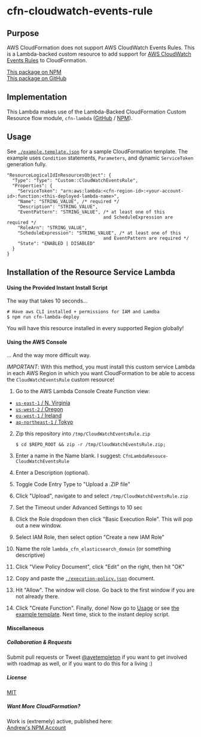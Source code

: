 
# cfn-cloudwatch-events-rule



## Purpose

AWS CloudFormation does not support AWS CloudWatch Events Rules. This is a Lambda-backed custom resource to add support for [AWS CloudWatch Events Rules](http://docs.aws.amazon.com/AmazonCloudWatch/latest/DeveloperGuide/WhatIsCloudWatchEvents.html) to CloudFormation.

[This package on NPM](https://www.npmjs.com/package/cfn-cloudwatch-events-rule)  
[This package on GitHub](https://www.github.com/andrew-templeton/cfn-cloudwatch-events-rule)


## Implementation

This Lambda makes use of the Lambda-Backed CloudFormation Custom Resource flow module, `cfn-lambda` ([GitHub](https://github.com/andrew-templeton/cfn-lambda) / [NPM](https://www.npmjs.com/package/cfn-lambda)).


## Usage

  See [`./example.template.json`](./example.template.json) for a sample CloudFormation template. The example uses `Condition` statements, `Parameters`, and dynamic `ServiceToken` generation fully.


    "ResourceLogicalIdInResourcesObject": {
      "Type": "Type": "Custom::CloudWatchEventsRule",
      "Properties": {
        "ServiceToken": "arn:aws:lambda:<cfn-region-id>:<your-account-id>:function:<this-deployed-lambda-name>",
        "Name": "STRING_VALUE", /* required */
        "Description": "STRING_VALUE",
        "EventPattern": "STRING_VALUE", /* at least one of this
                                        and ScheduleExpression are required */
        "RoleArn": "STRING_VALUE",
        "ScheduleExpression": "STRING_VALUE", /* at least one of this
                                        and EventPattern are required */
        "State": "ENABLED | DISABLED"
      }
    }



## Installation of the Resource Service Lambda

#### Using the Provided Instant Install Script

The way that takes 10 seconds...

    # Have aws CLI installed + permissions for IAM and Lamdba
    $ npm run cfn-lambda-deploy


You will have this resource installed in every supported Region globally!


#### Using the AWS Console

... And the way more difficult way.

*IMPORTANT*: With this method, you must install this custom service Lambda in each AWS Region in which you want CloudFormation to be able to access the `CloudWatchEventsRule` custom resource!

1. Go to the AWS Lambda Console Create Function view:
  - [`us-east-1` / N. Virginia](https://console.aws.amazon.com/lambda/home?region=us-east-1#/create?step=2)
  - [`us-west-2` / Oregon](https://console.aws.amazon.com/lambda/home?region=us-west-2#/create?step=2)
  - [`eu-west-1` / Ireland](https://console.aws.amazon.com/lambda/home?region=eu-west-1#/create?step=2)
  - [`ap-northeast-1` / Tokyo](https://console.aws.amazon.com/lambda/home?region=ap-northeast-1#/create?step=2)
2. Zip this repository into `/tmp/CloudWatchEventsRule.zip`

    `$ cd $REPO_ROOT && zip -r /tmp/CloudWatchEventsRule.zip;`

3. Enter a name in the Name blank. I suggest: `CfnLambdaResouce-CloudWatchEventsRule`
4. Enter a Description (optional).
5. Toggle Code Entry Type to "Upload a .ZIP file"
6. Click "Upload", navigate to and select `/tmp/CloudWatchEventsRule.zip`
7. Set the Timeout under Advanced Settings to 10 sec
8. Click the Role dropdown then click "Basic Execution Role". This will pop out a new window.
9. Select IAM Role, then select option "Create a new IAM Role"
10. Name the role `lambda_cfn_elasticsearch_domain` (or something descriptive)
11. Click "View Policy Document", click "Edit" on the right, then hit "OK"
12. Copy and paste the [`./execution-policy.json`](./execution-policy.json) document.
13. Hit "Allow". The window will close. Go back to the first window if you are not already there.
14. Click "Create Function". Finally, done! Now go to [Usage](#usage) or see [the example template](./example.template.json). Next time, stick to the instant deploy script.


#### Miscellaneous

##### Collaboration & Requests

Submit pull requests or Tweet [@ayetempleton](https://twitter.com/ayetempleton) if you want to get involved with roadmap as well, or if you want to do this for a living :)


##### License

[MIT](./License)


##### Want More CloudFormation?

Work is (extremely) active, published here:  
[Andrew's NPM Account](https://www.npmjs.com/~andrew-templeton)
